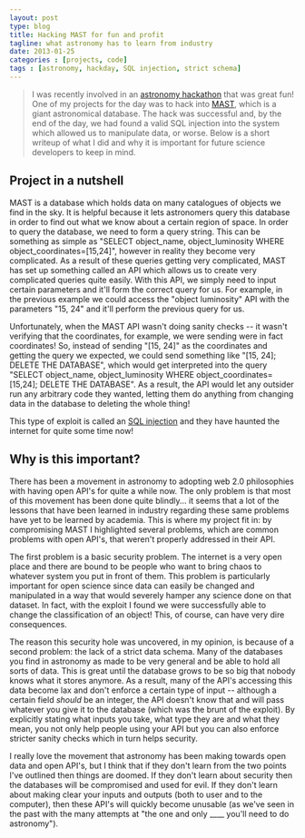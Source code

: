 ```yaml
---
layout: post
type: blog
title: Hacking MAST for fun and profit
tagline: what astronomy has to learn from industry
date: 2013-01-25
categories : [projects, code]
tags : [astronomy, hackday, SQL injection, strict schema]
---
```


> I was recently involved in an [astronomy
> hackathon](http://www.space.com/19150-astronomy-hack-day.html) that was great
> fun!  One of my projects for the day was to hack into
> [MAST](http://archive.stsci.edu/), which is a giant astronomical database.  The
> hack was successful and, by the end of the day, we had found a valid SQL
> injection into the system which allowed us to manipulate data, or worse.  Below
> is a short writeup of what I did and why it is important for future science
> developers to keep in mind.

## Project in a nutshell

MAST is a database which holds data on many catalogues of objects we find in
the sky.  It is helpful because it lets astronomers query this database in
order to find out what we know about a certain region of space.  In order to
query the database, we need to form a query string.  This can be something as
simple as "SELECT object_name, object_luminosity WHERE
object_coordinates=\[15,24\]", however in reality they become very complicated.
As a result of these queries getting very complicated, MAST has set up
something called an API which allows us to create very complicated queries
quite easily.  With this API, we simply need to input certain parameters and
it'll form the correct query for us.  For example, in the previous example we
could access the "object luminosity" API with the parameters "15, 24" and it'll
perform the previous query for us.

Unfortunately, when the MAST API wasn't doing sanity checks -- it wasn't
verifying that the coordinates, for example, we were sending were in fact
coordinates!  So, instead of sending "\[15, 24\]" as the coordinates and getting
the query we expected, we could send something like "\[15, 24\]; DELETE THE
DATABASE", which would get interpreted into the query "SELECT object_name,
object_luminosity WHERE object_coordinates=\[15,24\]; DELETE THE DATABASE".  As a
result, the API would let any outsider run any arbitrary code they wanted,
letting them do anything from changing data in the database to deleting the
whole thing!

This type of exploit is called an [SQL
injection](http://en.wikipedia.org/wiki/SQL_injection) and they have haunted
the internet for quite some time now!


## Why is this important?

There has been a movement in astronomy to adopting web 2.0 philosophies with
having open API's for quite a while now.  The only problem is that most of this
movement has been done quite blindly... it seems that a lot of the lessons that
have been learned in industry regarding these same problems have yet to be
learned by academia.  This is where my project fit in: by compromising MAST I
highlighted several problems, which are common problems with open API's, that
weren't properly addressed in their API.

The first problem is a basic security problem.  The internet is a very open
place and there are bound to be people who want to bring chaos to whatever
system you put in front of them.  This problem is particularly important for
open science since data can easily be changed and manipulated in a way that
would severely hamper any science done on that dataset.  In fact, with the
exploit I found we were successfully able to change the classification of an
object!  This, of course, can have very dire consequences.

The reason this security hole was uncovered, in my opinion, is because of a
second problem: the lack of a strict data schema.  Many of the databases you
find in astronomy as made to be very general and be able to hold all sorts of
data.  This is great until the database grows to be so big that nobody knows
what it stores anymore.  As a result, many of the API's accessing this data
become lax and don't enforce a certain type of input -- although a certain
field _should_ be an integer, the API doesn't know that and will pass whatever
you give it to the database (which was the brunt of the exploit).  By
explicitly stating what inputs you take, what type they are and what they mean,
you not only help people using your API but you can also enforce stricter
sanity checks which in turn helps security.

I really love the movement that astronomy has been making towards open data and
open API's, but I think that if they don't learn from the two points I've
outlined then things are doomed.  If they don't learn about security then the
databases will be compromised and used for evil.  If they don't learn about
making clear your inputs and outputs (both to user and to the computer), then
these API's will quickly become unusable (as we've seen in the past with the
many attempts at "the one and only ____ you'll need to do astronomy").
